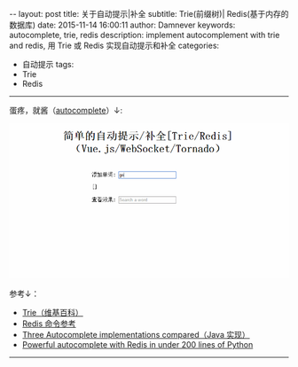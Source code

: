 --
layout:      post
title:       关于自动提示|补全
subtitle:    Trie(前缀树)| Redis(基于内存的数据库)
date:        2015-11-14 16:00:11
author:      Damnever
keywords:    autocomplete, trie, redis
description: implement autocomplement with trie and redis, 用 Trie 或 Redis 实现自动提示和补全
categories:
  - 自动提示
tags:
  - Trie
  - Redis

---

蛋疼，就酱（[autocomplete](https://github.com/Damnever/Note/tree/master/autocomplete)）↓:

![](https://raw.githubusercontent.com/Damnever/Note/master/autocomplete/test.gif)

参考↓：

- [Trie（维基百科）](https://zh.wikipedia.org/wiki/Trie)
- [Redis 命令参考](http://redisdoc.com/)
- [Three Autocomplete implementations compared（Java 实现）](http://sujitpal.blogspot.com/2007/02/three-autocomplete-implementations.html)
- [Powerful autocomplete with Redis in under 200 lines of Python](http://charlesleifer.com/blog/powerful-autocomplete-with-redis-in-under-200-lines-of-python/)

***